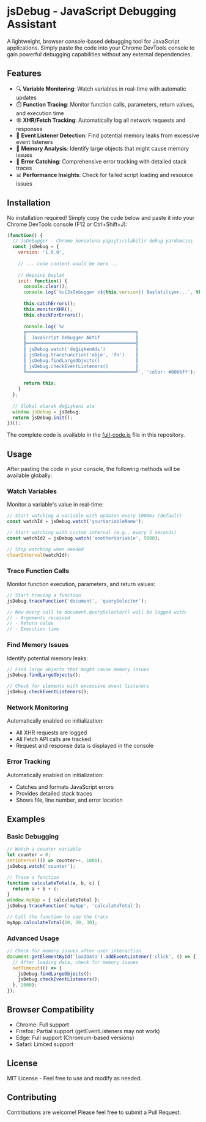# jsDebug - JavaScript Debugging Assistant

A lightweight, browser console-based debugging tool for JavaScript applications. Simply paste the code into your Chrome DevTools console to gain powerful debugging capabilities without any external dependencies.

## Features

- 🔍 **Variable Monitoring**: Watch variables in real-time with automatic updates
- ⏱️ **Function Tracing**: Monitor function calls, parameters, return values, and execution time
- 🕸️ **XHR/Fetch Tracking**: Automatically log all network requests and responses
- 🔎 **Event Listener Detection**: Find potential memory leaks from excessive event listeners
- 💾 **Memory Analysis**: Identify large objects that might cause memory issues
- 🚨 **Error Catching**: Comprehensive error tracking with detailed stack traces
- 📊 **Performance Insights**: Check for failed script loading and resource issues

## Installation

No installation required! Simply copy the code below and paste it into your Chrome DevTools console (F12 or Ctrl+Shift+J):

```javascript
(function() {
  // JsDebugger - Chrome konsoluna yapıştırılabilir debug yardımcısı
  const jsDebug = {
    version: '1.0.0',
    
    // ... code content would be here ...
    
    // Hepsini başlat
    init: function() {
      console.clear();
      console.log(`%c[JsDebugger v${this.version}] Başlatılıyor...`, this.colors.info);
      
      this.catchErrors();
      this.monitorXHR();
      this.checkForErrors();
      
      console.log(`%c
      ╔════════════════════════════════════════╗
      ║  JavaScript Debugger Aktif             ║
      ╠════════════════════════════════════════╣
      ║ jsDebug.watch('değişkenAdı')           ║
      ║ jsDebug.traceFunction('obje', 'fn')    ║
      ║ jsDebug.findLargeObjects()             ║
      ║ jsDebug.checkEventListeners()          ║
      ╚════════════════════════════════════════╝`, 'color: #0066ff');
      
      return this;
    }
  };
  
  // Global olarak değişkeni ata
  window.jsDebug = jsDebug;
  return jsDebug.init();
})();
```

The complete code is available in the [full-code.js](./full-code.js) file in this repository.

## Usage

After pasting the code in your console, the following methods will be available globally:

### Watch Variables

Monitor a variable's value in real-time:

```javascript
// Start watching a variable with updates every 1000ms (default)
const watchId = jsDebug.watch('yourVariableName');

// Start watching with custom interval (e.g., every 5 seconds)
const watchId2 = jsDebug.watch('anotherVariable', 5000);

// Stop watching when needed
clearInterval(watchId);
```

### Trace Function Calls

Monitor function execution, parameters, and return values:

```javascript
// Start tracing a function 
jsDebug.traceFunction('document', 'querySelector');

// Now every call to document.querySelector() will be logged with:
// - Arguments received
// - Return value
// - Execution time
```

### Find Memory Issues

Identify potential memory leaks:

```javascript
// Find large objects that might cause memory issues
jsDebug.findLargeObjects();

// Check for elements with excessive event listeners
jsDebug.checkEventListeners();
```

### Network Monitoring

Automatically enabled on initialization:
- All XHR requests are logged
- All Fetch API calls are tracked
- Request and response data is displayed in the console

### Error Tracking

Automatically enabled on initialization:
- Catches and formats JavaScript errors
- Provides detailed stack traces
- Shows file, line number, and error location

## Examples

### Basic Debugging

```javascript
// Watch a counter variable
let counter = 0;
setInterval(() => counter++, 1000);
jsDebug.watch('counter');

// Trace a function
function calculateTotal(a, b, c) {
  return a + b + c;
}
window.myApp = { calculateTotal };
jsDebug.traceFunction('myApp', 'calculateTotal');

// Call the function to see the trace
myApp.calculateTotal(10, 20, 30);
```

### Advanced Usage

```javascript
// Check for memory issues after user interaction
document.getElementById('loadData').addEventListener('click', () => {
  // After loading data, check for memory issues
  setTimeout(() => {
    jsDebug.findLargeObjects();
    jsDebug.checkEventListeners();
  }, 2000);
});
```

## Browser Compatibility

- Chrome: Full support
- Firefox: Partial support (getEventListeners may not work)
- Edge: Full support (Chromium-based versions)
- Safari: Limited support

## License

MIT License - Feel free to use and modify as needed.

## Contributing

Contributions are welcome! Please feel free to submit a Pull Request.
